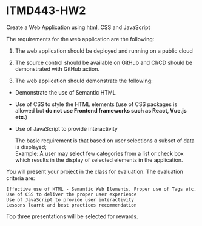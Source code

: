 # ITMD443-HW2
Create a Web Application using html, CSS and JavaScript

The requirements for the web application are the following:

1. The web application should be deployed and running on a public cloud

2. The source control should be available on GitHub and CI/CD should be demonstrated with GitHub action.

3. The web application should demonstrate the following:
- Demonstrate the use of Semantic HTML
- Use of CSS to style the HTML elements (use of CSS packages is allowed but **do not use Frontend frameworks such as React, Vue.js etc.**)
- Use of JavaScript to provide interactivity
    
    The basic requirement is that based on user selections a subset of data is displayed;  
    Example: A user may select few categories from a list or check box which results in the display of selected elements in the application.

You will present your project in the class for evaluation. The evaluation criteria are:

    Effective use of HTML - Semantic Web Elements, Proper use of Tags etc.
    Use of CSS to deliver the proper user experience
    Use of JavaScript to provide user interactivity
    Lessons learnt and best practices recommendation

Top three presentations will be selected for rewards.